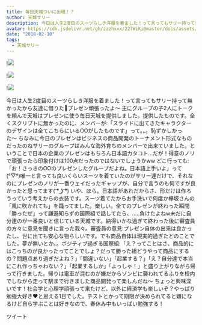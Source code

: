 ```yaml
---
title: 毎日天城ついに出現！？
author: 天城サリー
description: 今日は人生2度目のスーツらしき洋服を着ました！って言ってもサリー持って無かったから友達に借りた🤝プレゼン頑張ったよ〜 主にグループの子2人にトークを頼んで天城はプレゼンに使う毎日天城を提供しました。提...
avatar: https://cdn.jsdelivr.net/gh/zzzhxxx/227WiKi@master/docs/assets/photo/avatar/sally.jpg
date: "2018-02-10"
tags:
  - 天城サリー
---
```


!![](https://cdn.jsdelivr.net/gh/zzzhxxx/227WiKi-image@master/blog-image/sally-2018-02-10_1.jpg)

!![](https://cdn.jsdelivr.net/gh/zzzhxxx/227WiKi-image@master/blog-image/sally-2018-02-10_2.jpg)

!![](https://cdn.jsdelivr.net/gh/zzzhxxx/227WiKi-image@master/blog-image/sally-2018-02-10_3.jpg)


今日は人生2度目のスーツらしき洋服を着ました！って言ってもサリー持って無かったから友達に借りた🤝プレゼン頑張ったよ〜 主にグループの子2人にトークを頼んで天城はプレゼンに使う毎日天城を提供しました。提供したものです。全くスクリプトに無かったのに、メンバーが:「スライドに出てきたキャラクターのデザインは全てこちらにいるOOがしたものです」って。。。恥ずかしかった〜 ちなみに今日のプレゼンはビジネスの商品開発のトーナメント形式なものだったのねサリーのグループはみんな海外育ちのメンバーで出来ていました。ということで日本の企業のプレゼンはもちろん日本語カタコト...だが！得意のノリで頑張ったら印象付けは100点だったのではないでしょうかww どこ行っても:「お！さっきのOOのプレゼンしたグループだよね。日本語上手いよ」って(°▽°)唯一と言っても良いくらいスーツを着ていたのがサリー達だけで、それなのにプレゼンのノリが一番ウェイだったギャップが、自分で言うのも何ですが良かったと思ってます( ͡° ͜ʖ ͡°) いや、ほら。日本語があれだからさ、形だけは作ろうっていう考えからの衣装です。スーツ着てたからお手洗いで何度か欅坂さんの「風に吹かれても」を踊ってました。楽しい。全てのプレゼンが終わった瞬間「勝ったぜ」って謙遜知らずの国際組で話してたら、.....負けたよねw未だに自分達のが一番良いと信じている天城です。納得いかな過ぎて終わった後に審査員の方々に意見を聞きに言った我々。審査員の意見:プレゼン自体の出来は良かったし、世に出ても安心な物らしいです。でも商品自体は現実的過ぎたとのことでした。夢が無いとか。。ポジティブ過ぎる国際組:「え？ってことはさ、商品的にはこっちのが良かったってことでしょ？だって勝った組どうやって商品にするの？問題点あり過ぎだよね？」「間違いない」「起業する？」「え？自分達で本当にこれ作っちゃわない？」「起業するしか」「よっしゃ！」と盛り上がりながら帰って行きました。帰りは電車が混むのが嫌だからゾンビに襲われてるふりを校内でしながら走って駅まで行きました商品開発って楽しんだね〜 ちょっと興味深いです！社会学と心理学頑張って来たけど、以外に経済学も楽しいぞ？やっぱり勉強大好き❤と思える1日でした。テストとかって期限が決められてると嫌になるけど自ら学ぶことは好きなので、春休み中もいっぱい勉強する！


ツイート



